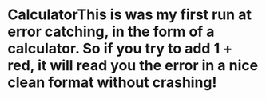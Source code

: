 # CalculatorThis is was my first run at error catching, in the form of a calculator. So if you try to add 1 + red, it will read you the error in a nice clean format without crashing!
